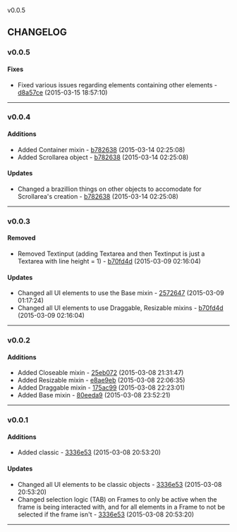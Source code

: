 v0.0.5

## CHANGELOG

### v0.0.5


#### Fixes

* Fixed various issues regarding elements containing other elements - [d8a57ce](https://github.com/adonaac/thranduil/commit/d8a57ce62aa6c06007c9da5319efe2d4f78fdfe6) (2015-03-15 18:57:10)

---

### v0.0.4

#### Additions

* Added Container mixin - [b782638](https://github.com/adonaac/thranduil/commit/b78263827f020ff71f3df3275f8e031c1bbbeb5b) (2015-03-14 02:25:08)
* Added Scrollarea object - [b782638](https://github.com/adonaac/thranduil/commit/b78263827f020ff71f3df3275f8e031c1bbbeb5b) (2015-03-14 02:25:08)

#### Updates

* Changed a brazillion things on other objects to accomodate for Scrollarea's creation - [b782638](https://github.com/adonaac/thranduil/commit/b78263827f020ff71f3df3275f8e031c1bbbeb5b) (2015-03-14 02:25:08)

---

### v0.0.3


#### Removed

* Removed Textinput (adding Textarea and then Textinput is just a Textarea with line height = 1) - [b70fd4d](https://github.com/adonaac/thranduil/commit/b70fd4d045fcd1871af171f62e8c03c6c90be3f5) (2015-03-09 02:16:04)

#### Updates

* Changed all UI elements to use the Base mixin - [2572647](https://github.com/adonaac/thranduil/commit/257264759695817cf051978a3268636ebe243407) (2015-03-09 01:17:24)
* Changed all UI elements to use Draggable, Resizable mixins - [b70fd4d](https://github.com/adonaac/thranduil/commit/b70fd4d045fcd1871af171f62e8c03c6c90be3f5) (2015-03-09 02:16:04)

---

### v0.0.2

#### Additions

* Added Closeable mixin - [25eb072](https://github.com/adonaac/thranduil/commit/25eb0723ad88bf487683e7e733b3bc6006a3eda4) (2015-03-08 21:31:47)
* Added Resizable mixin - [e8ae9eb](https://github.com/adonaac/thranduil/commit/e8ae9eb926894473d8a0aa625e166c9d4ad16580) (2015-03-08 22:06:35)
* Added Draggable mixin - [175ac99](https://github.com/adonaac/thranduil/commit/175ac997876852c95f7cc775dcd152ab4b53ce99) (2015-03-08 22:23:01)
* Added Base mixin - [80eeda9](https://github.com/adonaac/thranduil/commit/80eeda9e087887d2f47c8cee69290255d924c4e3) (2015-03-08 23:52:21)

---

### v0.0.1

#### Additions

* Added classic - [3336e53](https://github.com/adonaac/thranduil/commit/3336e531f682f9b3b64224009495c90570e51c25) (2015-03-08 20:53:20)

#### Updates

* Changed all UI elements to be classic objects - [3336e53](https://github.com/adonaac/thranduil/commit/3336e531f682f9b3b64224009495c90570e51c25) (2015-03-08 20:53:20)
* Changed selection logic (TAB) on Frames to only be active when the frame is being interacted with, and for all elements in a Frame to not be selected if the frame isn't - [3336e53](https://github.com/adonaac/thranduil/commit/3336e531f682f9b3b64224009495c90570e51c25) (2015-03-08 20:53:20)

---

